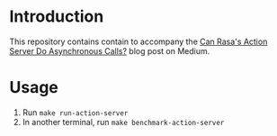 # Introduction

This repository contains contain to accompany the [Can Rasa's Action Server Do Asynchronous Calls?](https://pub.towardsai.net/can-rasas-action-server-do-asynchronous-calls-48c45f2dceb0) blog post on Medium.

# Usage

1. Run `make run-action-server`
2. In another terminal, run `make benchmark-action-server`